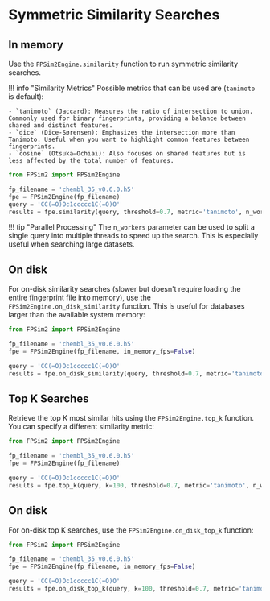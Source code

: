 # Symmetric Similarity Searches

## In memory

Use the `FPSim2Engine.similarity` function to run symmetric similarity searches.

!!! info "Similarity Metrics"
    Possible metrics that can be used are (`tanimoto` is default):

    - `tanimoto` (Jaccard): Measures the ratio of intersection to union. Commonly used for binary fingerprints, providing a balance between shared and distinct features.
    - `dice` (Dice-Sørensen): Emphasizes the intersection more than Tanimoto. Useful when you want to highlight common features between fingerprints.
    - `cosine` (Otsuka–Ochiai): Also focuses on shared features but is less affected by the total number of features.

```python
from FPSim2 import FPSim2Engine

fp_filename = 'chembl_35_v0.6.0.h5'
fpe = FPSim2Engine(fp_filename)
query = 'CC(=O)Oc1ccccc1C(=O)O'
results = fpe.similarity(query, threshold=0.7, metric='tanimoto', n_workers=1)
```

!!! tip "Parallel Processing"
    The `n_workers` parameter can be used to split a single query into multiple threads to speed up the search. This is especially useful when searching large datasets.

## On disk

For on-disk similarity searches (slower but doesn't require loading the entire fingerprint file into memory), use the `FPSim2Engine.on_disk_similarity` function. This is useful for databases larger than the available system memory:

```python
from FPSim2 import FPSim2Engine

fp_filename = 'chembl_35_v0.6.0.h5'
fpe = FPSim2Engine(fp_filename, in_memory_fps=False)

query = 'CC(=O)Oc1ccccc1C(=O)O'
results = fpe.on_disk_similarity(query, threshold=0.7, metric='tanimoto', n_workers=1)
```

## Top K Searches

Retrieve the top K most similar hits using the `FPSim2Engine.top_k` function. You can specify a different similarity metric:

```python
from FPSim2 import FPSim2Engine

fp_filename = 'chembl_35_v0.6.0.h5'
fpe = FPSim2Engine(fp_filename)

query = 'CC(=O)Oc1ccccc1C(=O)O'
results = fpe.top_k(query, k=100, threshold=0.7, metric='tanimoto', n_workers=1)
```

## On disk

For on-disk top K searches, use the `FPSim2Engine.on_disk_top_k` function:

```python
from FPSim2 import FPSim2Engine

fp_filename = 'chembl_35_v0.6.0.h5'
fpe = FPSim2Engine(fp_filename, in_memory_fps=False)

query = 'CC(=O)Oc1ccccc1C(=O)O'
results = fpe.on_disk_top_k(query, k=100, threshold=0.7, metric='tanimoto', n_workers=1)
```
